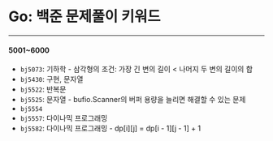 # Go: 백준 문제풀이 키워드

---

#### 5001~6000

- `bj5073`: 기하학 - 삼각형의 조건: 가장 긴 변의 길이 < 나머지 두 변의 길이의 합
- `bj5430`: 구현, 문자열
- `bj5522`: 반복문
- `bj5525`: 문자열 - bufio.Scanner의 버퍼 용량을 늘리면 해결할 수 있는 문제
- `bj5554`
- `bj5557`: 다이나믹 프로그래밍
- `bj5582`: 다이나믹 프로그래밍 - dp[i][j] = dp[i - 1][j - 1] + 1
